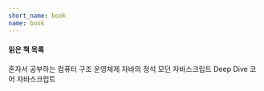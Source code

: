 ```yaml
---
short_name: book
name: book
---
```


#### 읽은 책 목록

혼자서 공부하는 컴퓨터 구조 운영체제
자바의 정석
모던 자바스크립트 Deep Dive
코어 자바스크립트

